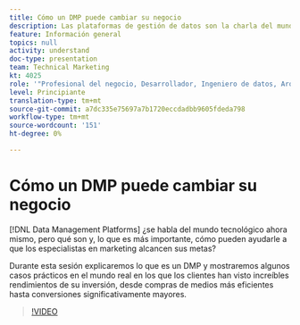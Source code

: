 ```yaml
---
title: Cómo un DMP puede cambiar su negocio
description: Las plataformas de gestión de datos son la charla del mundo tecnológico en este momento, pero ¿cuáles son y, lo que es más importante, cómo pueden ayudarle a los especialistas en marketing a lograr sus objetivos? Durante esta sesión explicaremos lo que es un DMP y mostraremos algunos casos prácticos en el mundo real en los que los clientes han visto increíbles rendimientos de su inversión, desde compras de medios más eficientes hasta conversiones significativamente mayores.
feature: Información general
topics: null
activity: understand
doc-type: presentation
team: Technical Marketing
kt: 4025
role: '"Profesional del negocio, Desarrollador, Ingeniero de datos, Arquitecto, Arquitecto de datos, Administrador, Líder"'
level: Principiante
translation-type: tm+mt
source-git-commit: a7dc335e75697a7b1720eccdadbb9605fdeda798
workflow-type: tm+mt
source-wordcount: '151'
ht-degree: 0%

---
```



# Cómo un DMP puede cambiar su negocio

[!DNL Data Management Platforms] ¿se habla del mundo tecnológico ahora mismo, pero qué son y, lo que es más importante, cómo pueden ayudarle a que los especialistas en marketing alcancen sus metas?

Durante esta sesión explicaremos lo que es un DMP y mostraremos algunos casos prácticos en el mundo real en los que los clientes han visto increíbles rendimientos de su inversión, desde compras de medios más eficientes hasta conversiones significativamente mayores.

>[!VIDEO](https://video.tv.adobe.com/v/29770/?quality=12)
